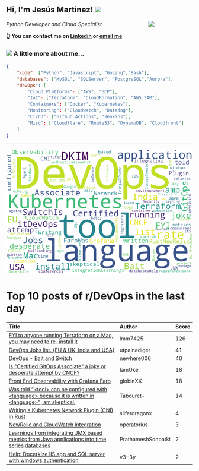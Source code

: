 <!--
**jmartinezl/jmartinezl** is a ✨ _special_ ✨ repository because its `README.md` (this file) appears on your GitHub profile.

Here are some ideas to get you started:

- 🔭 I’m currently working on ...
- 🌱 I’m currently learning ...
- 👯 I’m looking to collaborate on ...
- 🤔 I’m looking for help with ...
- 💬 Ask me about ...
- 📫 How to reach me: ...
- 😄 Pronouns: ...
- ⚡ Fun fact: ...
-->

<h2>Hi, I'm Jesús Martinez! <img src="https://media.giphy.com/media/WUlplcMpOCEmTGBtBW/giphy.gif" width="30"> </h2>
<img align='right' src="https://media.giphy.com/media/NytMLKyiaIh6VH9SPm/giphy.gif" width="120">
<p><em>Python Developer and Cloud Specialist
</em></p>

**👆 You can contact me on [Linkedin](https://www.linkedin.com/in/jes%C3%BAs-martinez-2b7b10104/) or [email me](mailto:jesus.mtz.lorenzo@gmail.com)**

### <img src="https://media.giphy.com/media/VgCDAzcKvsR6OM0uWg/giphy.gif" width="50"> A little more about me...  

```json
{
    "code": ["Python", "Javascript", "GoLang","Bash"],
    "databases": ["MySQL", "SQLServer", "PostgreSQL","Aurora"],
    "devOps": [
        "Cloud Platforms": ["AWS", "GCP"],
        "IaC": ["Terraform", "CloudFormation", "AWS SAM"],
        "Containers": ["Docker", "Kubernetes"],
        "Monitoring": ["Cloudwatch", "Datadog"],
        "CI/CD": ["Github Actions", "Jenkins"],
        "Misc": ["Cloudflare", "Route53", "DynamoDB", "Cloudfront"]
    ]
}
```
---

![Wordcloud](./cloud.png)

# Top 10 posts of r/DevOps in the last day

| Title | Author | Score |
|:---|:---|:---|
| [FYI to anyone running Terraform on a Mac, you may need to re-install it](https://www.reddit.com/r/devops/comments/12zki4z/fyi_to_anyone_running_terraform_on_a_mac_you_may/) | lmm7425 | 126 |
| [DevOps Jobs list. (EU &amp; UK, India and USA)](https://www.reddit.com/r/devops/comments/12zjo2f/devops_jobs_list_eu_uk_india_and_usa/) | utpalnadiger | 41 |
| [DevOps - Bait and Switch](https://www.reddit.com/r/devops/comments/12zvj2a/devops_bait_and_switch/) | newhere006 | 40 |
| [Is "Certified GitOps Associate" a joke or desperate attempt by CNCF?](https://www.reddit.com/r/devops/comments/1309zrg/is_certified_gitops_associate_a_joke_or_desperate/) | IamOkei | 18 |
| [Front End Observability with Grafana Faro](https://www.reddit.com/r/devops/comments/12zkey6/front_end_observability_with_grafana_faro/) | globinXX | 18 |
| [Was told "&lt;tool&gt; can be configured with &lt;language&gt; because it is written in &lt;language&gt;", am skeptical.](https://www.reddit.com/r/devops/comments/1303yuf/was_told_tool_can_be_configured_with_language/) | Tabouret- | 14 |
| [Writing a Kubernetes Network Plugin (CNI) in Rust](https://www.reddit.com/r/devops/comments/1303q6q/writing_a_kubernetes_network_plugin_cni_in_rust/) | sliferdragonx | 4 |
| [NewRelic and CloudWatch integration](https://www.reddit.com/r/devops/comments/12zfvdw/newrelic_and_cloudwatch_integration/) | operatorius | 3 |
| [Learnings from integrating JMX based metrics from Java applications into time series databases](https://www.reddit.com/r/devops/comments/1308y1v/learnings_from_integrating_jmx_based_metrics_from/) | PrathameshSonpatki | 2 |
| [Help: Docerkize IIS app and SQL server with windows authentication](https://www.reddit.com/r/devops/comments/12zyo5f/help_docerkize_iis_app_and_sql_server_with/) | v3-3y | 2 |
